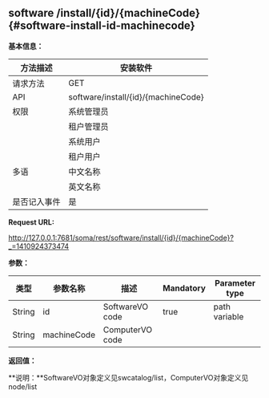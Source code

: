 ## software /install/{id}/{machineCode} {#software-install-id-machinecode}

**基本信息：**

| 方法描述 | 安装软件 |
| --- | --- |
| 请求方法 | GET |
| API | software/install/{id}/{machineCode} |
| 权限 | 系统管理员 | 是 |
|  | 租户管理员 | 是 |
|  | 系统用户 | 是 |
|  | 租户用户 | 是 |
| 多语 | 中文名称 | 安装软件 |
|  | 英文名称 | Install software |
| 是否记入事件 | 是 |

**Request URL:**

http://127.0.0.1:7681/soma/rest/software/install/{id}/{machineCode}?_=1410924373474

**参数：**

| **类型** | **参数名称** | **描述** | **Mandatory** | **Parameter type** |
| --- | --- | --- | --- | --- |
| String | id | SoftwareVO code | true | path variable |
| String | machineCode | ComputerVO code |  |  |

**返回值：**

**说明：**SoftwareVO对象定义见swcatalog/list，ComputerVO对象定义见node/list
